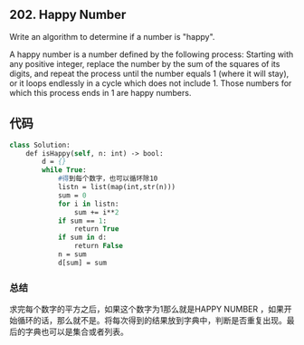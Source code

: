## 202. Happy Number
Write an algorithm to determine if a number is "happy".

A happy number is a number defined by the following process: Starting with any positive integer, replace the number by the sum of the squares of its digits, and repeat the process until the number equals 1 (where it will stay), or it loops endlessly in a cycle which does not include 1. Those numbers for which this process ends in 1 are happy numbers.
## 代码
```p
class Solution:
    def isHappy(self, n: int) -> bool:
        d = {}
        while True:
            #得到每个数字，也可以循环除10
            listn = list(map(int,str(n)))
            sum = 0
            for i in listn:
                sum += i**2
            if sum == 1:
                return True
            if sum in d:
                return False
            n = sum
            d[sum] = sum
```
### 总结
求完每个数字的平方之后，如果这个数字为1那么就是HAPPY NUMBER ，如果开始循环的话，那么就不是。将每次得到的结果放到字典中，判断是否重复出现。最后的字典也可以是集合或者列表。
